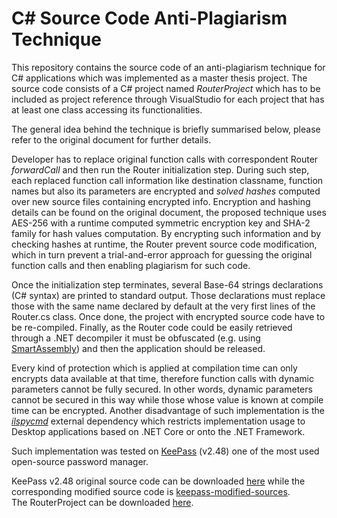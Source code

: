 # C# Source Code Anti-Plagiarism Technique

This repository contains the source code of an anti-plagiarism technique for C# applications which was implemented as a master thesis project. 
The source code consists of a C# project named *RouterProject* which has to be included as project reference through VisualStudio for each project that has at least one class accessing its functionalities. 

The general idea behind the technique is briefly summarised below, please refer to the original document for further details. 

Developer has to replace original function calls with correspondent Router *forwardCall* and then run the Router initialization step. 
During such step, each replaced function call information like destination classname, function names but also its parameters are encrypted and *solved hashes* computed over new source files containing encrypted info. Encryption and hashing details can be found on the original document, the proposed technique uses AES-256 with a runtime computed symmetric encryption key and SHA-2 family for hash values computation. By encrypting such information and by checking hashes at runtime, the Router prevent source code modification, which in turn prevent a trial-and-error approach for guessing the original function calls and then enabling plagiarism for such code. 

Once the initialization step terminates, several Base-64 strings declarations (C# syntax) are printed to standard output. Those declarations must replace those with the same name declared by default at the very first lines of the Router.cs class. Once done, the project with encrypted source code have to be re-compiled.
Finally, as the Router code could be easily retrieved through a .NET decompiler it must be obfuscated (e.g. using [SmartAssembly](https://www.red-gate.com/products/dotnet-development/smartassembly/)) and then the application should be released.

Every kind of protection which is applied at compilation time can only encrypts data available at that time, therefore function calls with dynamic parameters cannot be fully secured. In other words, dynamic parameters cannot be secured in this way while those whose value is known at compile time can be encrypted. Another disadvantage of such implementation is the [*ilspycmd*](https://www.nuget.org/packages/ilspycmd/) external dependency which restricts implementation usage to Desktop applications based on .NET Core or onto the .NET Framework.


Such implementation was tested on [KeePass](https://keepass.info/) (v2.48) one of the most used open-source password manager.

KeePass v2.48 original source code can be downloaded [here](https://sourceforge.net/projects/keepass/files/KeePass%202.x/2.48/) while the corresponding modified source code is [keepass-modified-sources](https://github.com/msc-antiplag/keepass-modified-sources). <br /> 
The RouterProject can be downloaded [here](https://github.com/msc-antiplag/RouterProject).
